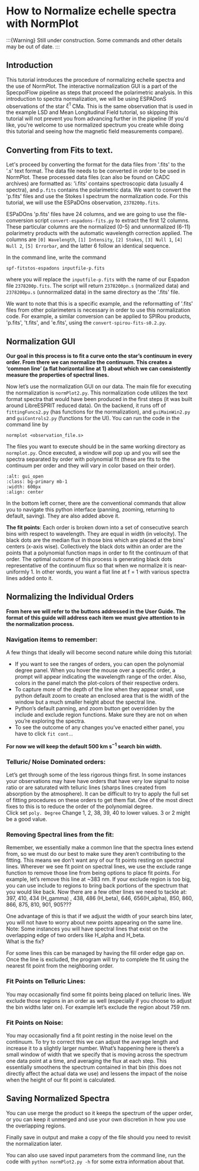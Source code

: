 # How to Normalize echelle spectra with NormPlot

:::{Warning}
Still under construction.  Some commands and other details may be out of date.
:::

## Introduction

This tutorial introduces the procedure of normalizing echelle spectra and the use of NormPlot. The interactive normalization GUI is a part of the SpecpolFlow pipeline as steps that proceed the polarimetric analysis. In this introduction to spectra normalization, we will be using ESPADonS observations of the star $\xi^1$ CMa. This is the same observation that is used in the example LSD and Mean Longitudinal Field tutorial, so skipping this tutorial will not prevent you from advancing further in the pipeline (If you'd like, you're welcome to use normalized spectrum you create while doing this tutorial and seeing how the magnetic field measurements compare).  

## Converting from Fits to text.
Let's proceed by converting the format for the data files from '.fits' to the '.s' text format. The data file needs to be converted in order to be used in NormPlot. These  processed data files (can also be found on CADC archives) are formatted as: 'i.fits' contains spectroscopic data (usually 4 spectra), and `p.fits` contains the polarimetric data. We want to convert the 'p.fits' files and use the Stokes I spectrum the normalization code. For this tutorial, we will use the ESPaDOns observation,  `2378200p.fits`.

ESPaDOns 'p.fits' files have 24 columns, and we are going to use the file-conversion script `convert-espadons-fits.py` to extract the first 12 columns. These particular columns are the normalized (0-5) and unnormalized (6-11) polarimetry products with the automatic wavelength correction applied. The columns are `[0] Wavelength`, `[1] Intensity`, `[2] Stokes`, `[3] Null 1`, `[4] Null 2`, `[5] Errorbar`, and the latter 6 follow an identical sequence. 

In the command line, write the command 

 ``` 
 spf-fitstos-espadons inputfile-p.fits
 ```

where you will replace the `inputfile-p.fits` with the name of our Espadon file `2378200p.fits`. The script will return `2378200pn.s` (normalized data) and `2378200pu.s` (unnormalized data) in the same directory as the '.fits' file. 

We want to note that this is a specific example, and the reformatting of '.fits' files from other polarimeters is necessary in order to use this normalization code. For example, a similar conversion can be applied to SPIRou products, 'p.fits', 't.fits', and  'e.fits', using the `convert-spirou-fits-s0.2.py`. 


## Normalization GUI 

**Our goal in this process is to fit a curve onto the star’s continuum in every order. From there we can normalize the continuum. This creates a ‘common line’ (a flat horizontal line at 1) about which we can consistently measure the properties of spectral lines.** 

Now let’s use the normalization GUI on our data. The main file for executing the normalization is `normPlot2.py`. This normalization code utilizes the text format spectra that would have been produced in the first steps (it was built around LibreESPRIT reduced data). On the backend, it runs off of `fittingFuncs2.py` (has functions for the normalization), and `guiMainWin2.py` and `guiControls2.py` (functions for the UI). You can run the code in the command line by 

```normplot <observation_file.s>```

The files you want to execute should be in the same working directory as `normplot.py`. Once executed, a window will pop up and you will see the spectra separated by order with polynomial fit (these are fits to the continuum per order and they will vary in color based on their order).

```{image} ../normplot_images/gui_open.png
:alt: gui_open
:class: bg-primary mb-1
:width: 600px
:align: center
```

In the bottom left corner, there  are the conventional commands that allow you to navigate this python interface (panning, zooming, returning to default, saving). 
They are also added above it. 

**The fit points**: Each order is broken down into a set of consecutive search bins with respect to wavelength. They are equal in width (in velocity). The black dots are the median flux in those bins which are placed at the bins’ centers (x-axis wise). Collectively the black dots within an order are the points that a polynomial function maps in order to fit the continuum of that order. The optimal outcome of this process is generating black dots representative of the continuum flux so that when we normalize it is near-uniformly 1. In other words, you want a flat line at f = 1 with various spectra lines added onto it. 




## Normalizing the Individual Orders 
**From here we will refer to the buttons addressed in the User Guide. The format of this guide will address each item we must give attention to in the normalization process.** 



### Navigation items to remember:

A few things that ideally will become second nature while doing this tutorial:

* If you want to see the ranges of orders, you can open the polynomial degree panel. When you hover the mouse over a specific order, a prompt will appear indicating the wavelength range of the order. Also, colors in the panel match the plot-colors of their respective orders. 
* To capture more of the depth of the line when they appear small, use python default zoom to create an enclosed area that is the width of the window but a much smaller height about the spectral line. 
* Python’s default panning, and zoom button get overridden by the include and exclude region functions. Make sure they are not on when you’re exploring the spectra. 
* To see the outcome of any changes you’ve enacted either panel, you have to click `fit cont.`.

**For now we will keep the default 500 km s$^{-1}$ search bin width.** 

### Telluric/ Noise Dominated orders: 
Let’s get through some of the less rigorous things first. In some instances your observations may have have orders that have very low signal to noise ratio or are saturated with telluric lines (sharps lines created from absorption by the atmosphere). It can be difficult to try to apply the full set of fitting procedures on these orders to get them flat. One of the most direct fixes to this is to reduce the order of the polynomial degree.  
          Click set `poly. Degree`
        Change 1, 2, 38, 39, 40 to lower values. 3 or 2 might be a good value. 



### Removing Spectral lines from the fit:
Remember, we essentially make a common line that the spectra lines extend from, so we must do our best to make sure they aren’t contributing to the fitting. This means we don’t want any of our fit points resting on spectral lines. Wherever we see fit point on spectral lines,  we use the exclude range function to remove those line from being options to place fit points. For example, let’s remove this line at ~383 nm.
If your exclude region is too big, you can use include to regions to bring back portions of the spectrum that you would like back.
Now there are a few other lines we need to tackle at:  397, 410, 434 (H_gamma) , 438, 486 (H_beta), 646, 656(H_alpha), 850, 860, 866, 875,  810, 901, 905???

One advantage of this is that if we adjust the width of your search bins later, you will not have to worry about new points appearing on the same line. 
Note: Some instances you will have spectral lines that exist on the overlapping edge of two orders like H_alpha and H_beta.  
What is the fix? 
            
For some lines this can be managed by having the fill order edge gap on. Once the line is excluded,  the program will try to complete the fit using the nearest fit point from the neighboring order.  



### Fit Points on Telluric Lines:
You may occasionally find some fit points being placed on telluric lines. We exclude those regions in an order as well (especially if you choose to adjust the bin widths later on). For example let’s exclude the region about 759 nm. 

### Fit Points on Noise: 
You may occasionally find a fit point resting in the noise level on the continuum. To try to correct this we can adjust the average length and increase it to a slightly larger number. What’s happening here is there’s a small window of width that we specify that is moving across the spectrum one data point at a time, and averaging the flux at each step. This essentially smoothens the spectrum contained in that bin (this does not directly affect the actual data we use) and lessens the impact of the noise when the height of our fit point is calculated.  


## Saving Normalized Spectra 

You can use merge the product so it keeps the spectrum of the upper order, or you can keep it unmerged and use your own discretion in how you use the overlapping regions. 

Finally save in output and make a copy of the file should you need to revisit the normalization later. 

 You can also use saved input parameters from the command line, run the code with `python normPlot2.py -h` for some extra information about that. 



